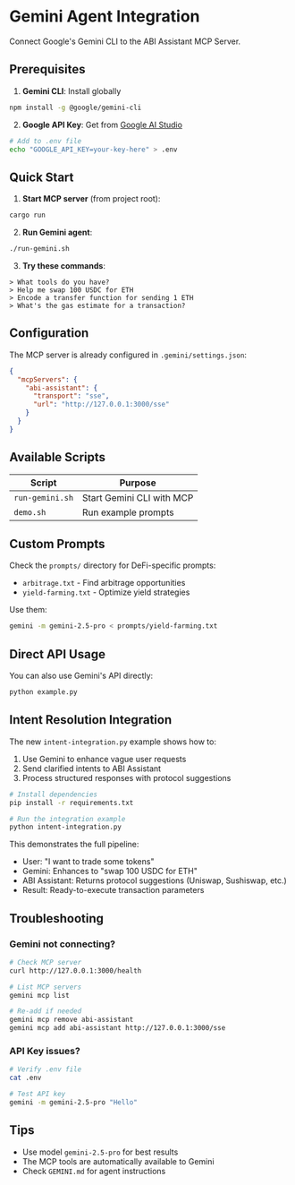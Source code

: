# Gemini Agent Integration

Connect Google's Gemini CLI to the ABI Assistant MCP Server.

## Prerequisites

1. **Gemini CLI**: Install globally
```bash
npm install -g @google/gemini-cli
```

2. **Google API Key**: Get from [Google AI Studio](https://makersuite.google.com/app/apikey)
```bash
# Add to .env file
echo "GOOGLE_API_KEY=your-key-here" > .env
```

## Quick Start

1. **Start MCP server** (from project root):
```bash
cargo run
```

2. **Run Gemini agent**:
```bash
./run-gemini.sh
```

3. **Try these commands**:
```
> What tools do you have?
> Help me swap 100 USDC for ETH
> Encode a transfer function for sending 1 ETH
> What's the gas estimate for a transaction?
```

## Configuration

The MCP server is already configured in `.gemini/settings.json`:
```json
{
  "mcpServers": {
    "abi-assistant": {
      "transport": "sse",
      "url": "http://127.0.0.1:3000/sse"
    }
  }
}
```

## Available Scripts

| Script | Purpose |
|--------|---------|
| `run-gemini.sh` | Start Gemini CLI with MCP |
| `demo.sh` | Run example prompts |

## Custom Prompts

Check the `prompts/` directory for DeFi-specific prompts:
- `arbitrage.txt` - Find arbitrage opportunities
- `yield-farming.txt` - Optimize yield strategies

Use them:
```bash
gemini -m gemini-2.5-pro < prompts/yield-farming.txt
```

## Direct API Usage

You can also use Gemini's API directly:
```bash
python example.py
```

## Intent Resolution Integration

The new `intent-integration.py` example shows how to:
1. Use Gemini to enhance vague user requests
2. Send clarified intents to ABI Assistant
3. Process structured responses with protocol suggestions

```bash
# Install dependencies
pip install -r requirements.txt

# Run the integration example
python intent-integration.py
```

This demonstrates the full pipeline:
- User: "I want to trade some tokens"
- Gemini: Enhances to "swap 100 USDC for ETH"
- ABI Assistant: Returns protocol suggestions (Uniswap, Sushiswap, etc.)
- Result: Ready-to-execute transaction parameters

## Troubleshooting

### Gemini not connecting?
```bash
# Check MCP server
curl http://127.0.0.1:3000/health

# List MCP servers
gemini mcp list

# Re-add if needed
gemini mcp remove abi-assistant
gemini mcp add abi-assistant http://127.0.0.1:3000/sse
```

### API Key issues?
```bash
# Verify .env file
cat .env

# Test API key
gemini -m gemini-2.5-pro "Hello"
```

## Tips

- Use model `gemini-2.5-pro` for best results
- The MCP tools are automatically available to Gemini
- Check `GEMINI.md` for agent instructions